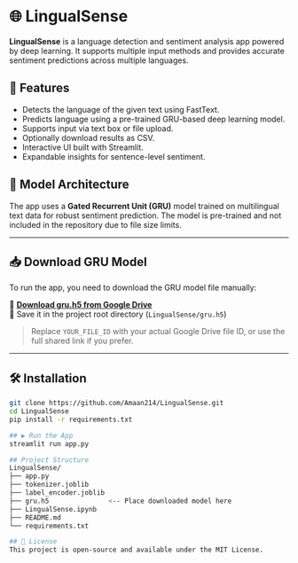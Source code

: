 # 🌐 LingualSense

**LingualSense** is a language detection and sentiment analysis app powered by deep learning. It supports multiple input methods and provides accurate sentiment predictions across multiple languages.

## 🚀 Features

- Detects the language of the given text using FastText.
- Predicts language using a pre-trained GRU-based deep learning model.
- Supports input via text box or file upload.
- Optionally download results as CSV.
- Interactive UI built with Streamlit.
- Expandable insights for sentence-level sentiment.

## 🧠 Model Architecture

The app uses a **Gated Recurrent Unit (GRU)** model trained on multilingual text data for robust sentiment prediction. The model is pre-trained and not included in the repository due to file size limits.

---

## 📥 Download GRU Model

To run the app, you need to download the GRU model file manually:

🔗 **[Download gru.h5 from Google Drive](https://drive.google.com/drive/folders/1YZOwMSYzcLUY4Os9qBDU6W_90gZ9hgy7?usp=sharing)**  
💾 Save it in the project root directory (`LingualSense/gru.h5`)

> Replace `YOUR_FILE_ID` with your actual Google Drive file ID, or use the full shared link if you prefer.

---

## 🛠️ Installation

```bash
git clone https://github.com/Amaan214/LingualSense.git
cd LingualSense
pip install -r requirements.txt

## ▶️ Run the App
streamlit run app.py

## Project Structure
LingualSense/
├── app.py
├── tokenizer.joblib
├── label_encoder.joblib
├── gru.h5               <-- Place downloaded model here
├── LingualSense.ipynb
├── README.md
└── requirements.txt

## 📄 License
This project is open-source and available under the MIT License.
